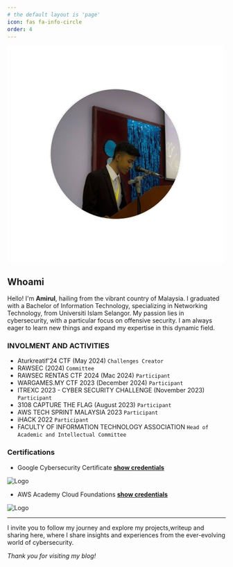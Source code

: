 ```yaml
---
# the default layout is 'page'
icon: fas fa-info-circle
order: 4
---
```


![Logo](https://github.com/AmirulMohdNoor/AmirulMohdNoor.github.io/blob/main/images/about_image.png?raw=true)

## Whoami

Hello! I'm **Amirul**, hailing from the vibrant country of Malaysia. I graduated with a Bachelor of Information Technology, specializing in Networking Technology, from Universiti Islam Selangor. My passion lies in cybersecurity, with a particular focus on offensive security. I am always eager to learn new things and expand my expertise in this dynamic field.

### INVOLMENT AND ACTIVITIES

- Aturkreatif'24 CTF (May 2024) `Challenges Creator`
- RAWSEC (2024) `Committee`
- RAWSEC RENTAS CTF 2024 (Mac 2024) `Participant`
- WARGAMES.MY CTF 2023 (December 2024) `Participant`
- ITREXC 2023 - CYBER SECURITY CHALLENGE (November 2023) `Participant`
- 3108 CAPTURE THE FLAG (August 2023) `Participant`
- AWS TECH SPRINT MALAYSIA 2023 `Participant`
- iHACK 2022 `Participant`
- FACULTY OF INFORMATION TECHNOLOGY ASSOCIATION `Head of Academic and Intellectual Committee`


### Certifications
- Google Cybersecurity Certificate     [**show credentials**](https://www.credly.com/badges/085b3fa7-efc4-4b7d-b806-07b044e7a7ed/linked_in_profile)

![Logo](https://images.credly.com/size/340x340/images/0bf0f2da-a699-4c82-82e2-56dcf1f2e1c7/image.png)

- AWS Academy Cloud Foundations         [**show credentials**](https://www.credly.com/badges/f226e739-b579-43df-9df4-6f1cddc41214/linked_in_profile)

![Logo](https://images.credly.com/size/340x340/images/73e4a58b-a8ef-41a3-a7db-9183dd269882/image.png)



---

I invite you to follow my journey and explore my projects,writeup and sharing here, where I share insights and experiences from the ever-evolving world of cybersecurity.

*Thank you for visiting my blog!*


